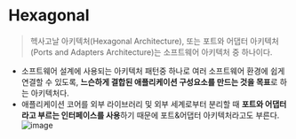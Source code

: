 # Hexagonal
> 헥사고날 아키텍처(Hexagonal Architecture), 또는 포트와 어댑터 아키텍처(Ports and Adapters Architecture)는 소프트웨어 아키텍처 중 하나이다.
> 
- 소프트웨어 설계에 사용되는 아키텍처 패턴중 하나로 여러 소프트웨어 환경에 쉽게 연결할 수 있도록, **느슨하게 결합된 애플리케이션 구성요소를 만드는 것을 목표**로 하는 아키텍처다.
- 애플리케이션 코어를 외부 라이브러리 및 외부 세계로부터 분리할 때 **포트와 어댑터라고 부르는 인터페이스를 사용**하기 때문에 포트&어댑터 아키텍처라고도 부른다.
![image](https://github.com/user-attachments/assets/39e9bb7f-39d3-463f-8a8d-d2d6fc351045)
